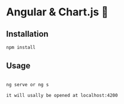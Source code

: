 # Angular & Chart.js 🤘

## Installation


```bash
npm install
```

## Usage

```bash

ng serve or ng s

it will usally be opened at localhost:4200

